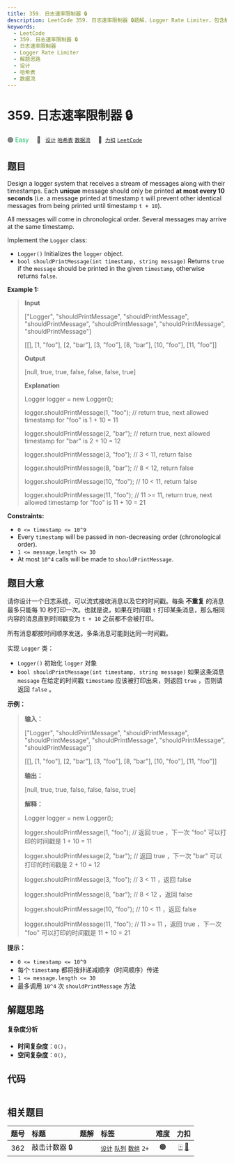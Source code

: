 ```yaml
---
title: 359. 日志速率限制器 🔒
description: LeetCode 359. 日志速率限制器 🔒题解，Logger Rate Limiter，包含解题思路、复杂度分析以及完整的 JavaScript 代码实现。
keywords:
  - LeetCode
  - 359. 日志速率限制器 🔒
  - 日志速率限制器
  - Logger Rate Limiter
  - 解题思路
  - 设计
  - 哈希表
  - 数据流
---
```


# 359. 日志速率限制器 🔒

🟢 <font color=#15bd66>Easy</font>&emsp; 🔖&ensp; [`设计`](/tag/design.md) [`哈希表`](/tag/hash-table.md) [`数据流`](/tag/data-stream.md)&emsp; 🔗&ensp;[`力扣`](https://leetcode.cn/problems/logger-rate-limiter) [`LeetCode`](https://leetcode.com/problems/logger-rate-limiter)

## 题目

Design a logger system that receives a stream of messages along with their
timestamps. Each **unique** message should only be printed **at most every 10
seconds** (i.e. a message printed at timestamp `t` will prevent other
identical messages from being printed until timestamp `t + 10`).

All messages will come in chronological order. Several messages may arrive at
the same timestamp.

Implement the `Logger` class:

  * `Logger()` Initializes the `logger` object.
  * `bool shouldPrintMessage(int timestamp, string message)` Returns `true` if the `message` should be printed in the given `timestamp`, otherwise returns `false`.



**Example 1:**

> 
> 
> 
> 
> 
> **Input**
> 
> ["Logger", "shouldPrintMessage", "shouldPrintMessage", "shouldPrintMessage", "shouldPrintMessage", "shouldPrintMessage", "shouldPrintMessage"]
> 
> [[], [1, "foo"], [2, "bar"], [3, "foo"], [8, "bar"], [10, "foo"], [11, "foo"]]
> 
> **Output**
> 
> [null, true, true, false, false, false, true]
> 
> 
> 
> **Explanation**
> 
> Logger logger = new Logger();
> 
> logger.shouldPrintMessage(1, "foo");  // return true, next allowed timestamp for "foo" is 1 + 10 = 11
> 
> logger.shouldPrintMessage(2, "bar");  // return true, next allowed timestamp for "bar" is 2 + 10 = 12
> 
> logger.shouldPrintMessage(3, "foo");  // 3 < 11, return false
> 
> logger.shouldPrintMessage(8, "bar");  // 8 < 12, return false
> 
> logger.shouldPrintMessage(10, "foo"); // 10 < 11, return false
> 
> logger.shouldPrintMessage(11, "foo"); // 11 >= 11, return true, next allowed timestamp for "foo" is 11 + 10 = 21

**Constraints:**

  * `0 <= timestamp <= 10^9`
  * Every `timestamp` will be passed in non-decreasing order (chronological order).
  * `1 <= message.length <= 30`
  * At most `10^4` calls will be made to `shouldPrintMessage`.


## 题目大意

请你设计一个日志系统，可以流式接收消息以及它的时间戳。每条 **不重复** 的消息最多只能每 10 秒打印一次。也就是说，如果在时间戳 `t`
打印某条消息，那么相同内容的消息直到时间戳变为 `t + 10` 之前都不会被打印。

所有消息都按时间顺序发送。多条消息可能到达同一时间戳。

实现 `Logger` 类：

  * `Logger()` 初始化 `logger` 对象
  * `bool shouldPrintMessage(int timestamp, string message)` 如果这条消息 `message` 在给定的时间戳 `timestamp` 应该被打印出来，则返回 `true` ，否则请返回 `false` 。

**示例：**

> 
> 
> 
> 
> 
> **输入：**
> 
> ["Logger", "shouldPrintMessage", "shouldPrintMessage", "shouldPrintMessage", "shouldPrintMessage", "shouldPrintMessage", "shouldPrintMessage"]
> 
> [[], [1, "foo"], [2, "bar"], [3, "foo"], [8, "bar"], [10, "foo"], [11, "foo"]]
> 
> **输出：**
> 
> [null, true, true, false, false, false, true]
> 
> 
> 
> **解释：**
> 
> Logger logger = new Logger();
> 
> logger.shouldPrintMessage(1, "foo");  // 返回 true ，下一次 "foo" 可以打印的时间戳是 1 + 10 = 11
> 
> logger.shouldPrintMessage(2, "bar");  // 返回 true ，下一次 "bar" 可以打印的时间戳是 2 + 10 = 12
> 
> logger.shouldPrintMessage(3, "foo");  // 3 < 11 ，返回 false
> 
> logger.shouldPrintMessage(8, "bar");  // 8 < 12 ，返回 false
> 
> logger.shouldPrintMessage(10, "foo"); // 10 < 11 ，返回 false
> 
> logger.shouldPrintMessage(11, "foo"); // 11 >= 11 ，返回 true ，下一次 "foo" 可以打印的时间戳是 11 + 10 = 21
> 
> 

**提示：**

  * `0 <= timestamp <= 10^9`
  * 每个 `timestamp` 都将按非递减顺序（时间顺序）传递
  * `1 <= message.length <= 30`
  * 最多调用 `10^4` 次 `shouldPrintMessage` 方法


## 解题思路

#### 复杂度分析

- **时间复杂度**：`O()`，
- **空间复杂度**：`O()`，

## 代码

```javascript

```

## 相关题目

<!-- prettier-ignore -->
| 题号 | 标题 | 题解 | 标签 | 难度 | 力扣 |
| :------: | :------ | :------: | :------ | :------: | :------: |
| 362 | 敲击计数器 🔒 |  |  [`设计`](/tag/design.md) [`队列`](/tag/queue.md) [`数组`](/tag/array.md) `2+` | 🟠 | [🀄️](https://leetcode.cn/problems/design-hit-counter) [🔗](https://leetcode.com/problems/design-hit-counter) |